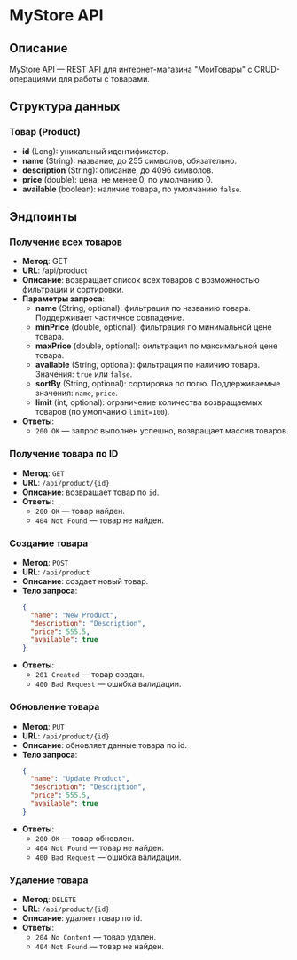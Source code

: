 # MyStore API

## Описание
MyStore API — REST API для интернет-магазина "МоиТовары" с CRUD-операциями для работы с товарами.

## Структура данных
### Товар (Product)
- **id** (Long): уникальный идентификатор.
- **name** (String): название, до 255 символов, обязательно.
- **description** (String): описание, до 4096 символов.
- **price** (double): цена, не менее 0, по умолчанию 0.
- **available** (boolean): наличие товара, по умолчанию `false`.

## Эндпоинты

### Получение всех товаров
- **Метод**: GET
- **URL**: /api/product
- **Описание**: возвращает список всех товаров с возможностью фильтрации и сортировки.
- **Параметры запроса**:
  - **name** (String, optional): фильтрация по названию товара. Поддерживает частичное совпадение.
  - **minPrice** (double, optional): фильтрация по минимальной цене товара.
  - **maxPrice** (double, optional): фильтрация по максимальной цене товара.
  - **available** (String, optional): фильтрация по наличию товара. Значения: `true` или `false`.
  - **sortBy** (String, optional): сортировка по полю. Поддерживаемые значения: `name`, `price`.
  - **limit** (int, optional): ограничение количества возвращаемых товаров (по умолчанию `limit=100`).
- **Ответы**:
    - `200 OK` — запрос выполнен успешно, возвращает массив товаров.

### Получение товара по ID
- **Метод**: `GET`
- **URL**: `/api/product/{id}`
- **Описание**: возвращает товар по `id`.
- **Ответы**:
    - `200 OK` — товар найден.
    - `404 Not Found` — товар не найден.

### Создание товара
- **Метод**: `POST`
- **URL**: `/api/product`
- **Описание**: создает новый товар.
- **Тело запроса**:
  ```json
  {
    "name": "New Product",
    "description": "Description",
    "price": 555.5,
    "available": true
  }
  ```
- **Ответы**:
  - `201 Created` — товар создан.
  - `400 Bad Request` — ошибка валидации.

### Обновление товара
- **Метод**: `PUT`
- **URL**: `/api/product/{id}`
- **Описание**: обновляет данные товара по id.
- **Тело запроса**:
  ```json
  {
    "name": "Update Product",
    "description": "Description",
    "price": 555.5,
    "available": true
  }
  ```
- **Ответы**:
  - `200 OK` — товар обновлен.
  - `404 Not Found` — товар не найден.
  - `400 Bad Request` — ошибка валидации.

### Удаление товара
- **Метод**: `DELETE`
- **URL**: `/api/product/{id}`
- **Описание**: удаляет товар по id.
- **Ответы**:
  - `204 No Content` — товар удален.
  - `404 Not Found` — товар не найден.